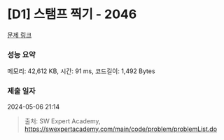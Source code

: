 # [D1] 스탬프 찍기 - 2046 

[문제 링크](https://swexpertacademy.com/main/code/problem/problemDetail.do?contestProbId=AV5QKdT6AyYDFAUq) 

### 성능 요약

메모리: 42,612 KB, 시간: 91 ms, 코드길이: 1,492 Bytes

### 제출 일자

2024-05-06 21:14



> 출처: SW Expert Academy, https://swexpertacademy.com/main/code/problem/problemList.do
